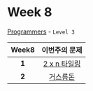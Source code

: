 # Week 8

[Programmers](https://programmers.co.kr/learn/challenges?level=4) - `Level 3`

Week8 | 이번주의 문제
:---: | :--------:
**1** | [2 x n 타일링](https://programmers.co.kr/learn/courses/30/lessons/12900)
**2** | [거스름돈](https://programmers.co.kr/learn/courses/30/lessons/12907?language=python3)